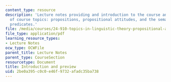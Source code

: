 ```yaml
---
content_type: resource
description: 'Lecture notes providing and introduction to the course and a preview
  of course topics: propositions, propositional attitudes, and the semantics of attitude
  predicates.'
file: /media/courses/24-910-topics-in-linguistic-theory-propositional-attitudes-spring-2009/2be0a395c0c0e46f9732afadc35ba738_MIT24_910s09_lec01.pdf
file_type: application/pdf
learning_resource_types:
- Lecture Notes
ocw_type: OCWFile
parent_title: Lecture Notes
parent_type: CourseSection
resourcetype: Document
title: Introduction and preview
uid: 2be0a395-c0c0-e46f-9732-afadc35ba738
---
```

